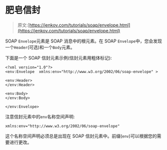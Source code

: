 # 肥皂信封

> 原文:[https://jenkov.com/tutorials/soap/envelope.html](https://jenkov.com/tutorials/soap/envelope.html)

SOAP `Envelope`元素是 SOAP 消息中的根元素。在 SOAP `Envelope`中，您会发现一个`Header`(可选)和一个`Body`元素。

下面是一个 SOAP 信封元素示例(信封元素用粗体标记):

```
<?xml version="1.0"?>
<env:Envelope  xmlns:env="http://www.w3.org/2002/06/soap-envelope" >

<env:Header>
</env:Header>

<env:Body>
</env:Body>

</env:Envelope>

```

注意信封元素中的`env`名称空间声明:

```
xmlns:env="http://www.w3.org/2002/06/soap-envelope"

```

这个名称空间声明必须总是出现在 SOAP 信封元素中。前缀(`env`)可以根据您的需要进行更改。